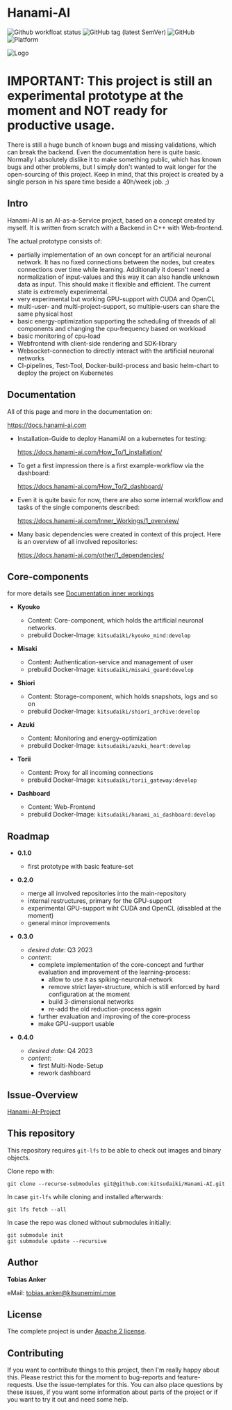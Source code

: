 # Hanami-AI

![Github workfloat status](https://img.shields.io/github/actions/workflow/status/kitsudaiki/Hanami-AI/build_test.yml?branch=develop&style=flat-square&label=build%20and%20test)
![GitHub tag (latest SemVer)](https://img.shields.io/github/v/tag/kitsudaiki/Hanami-AI?label=version&style=flat-square)
![GitHub](https://img.shields.io/github/license/kitsudaiki/Hanami-AI?style=flat-square)
![Platform](https://img.shields.io/badge/platform-Linux--x64-lightgrey?style=flat-square)

![Logo](assets/hanami-logo-with-text.png)

# **IMPORTANT: This project is still an experimental prototype at the moment and NOT ready for productive usage.** 

There is still a huge bunch of known bugs and missing validations, which can break the backend. Even the documentation here is quite basic. Normally I absolutely dislike it to make something public, which has known bugs and other problems, but I simply don't wanted to wait longer for the open-sourcing of this project. Keep in mind, that this project is created by a single person in his spare time beside a 40h/week job. ;)

## Intro

Hanami-AI is an AI-as-a-Service project, based on a concept created by myself. It is written from scratch with a Backend in C++ with Web-frontend.

The actual prototype consists of:

- partially implementation of an own concept for an artificial neuronal network. It has no fixed connections between the nodes, but creates connections over time while learning. Additionally it doesn't need a normalization of input-values and this way it can also handle unknown data as input. This should make it flexible and efficient. The current state is extremely experimental.
- very experimental but working GPU-support with CUDA and OpenCL
- multi-user- and multi-project-support, so multiple-users can share the same physical host
- basic energy-optimization supporting the scheduling of threads of all components and changing the cpu-frequency based on workload
- basic monitoring of cpu-load
- Webfrontend with client-side rendering and SDK-library
- Websocket-connection to directly interact with the artificial neuronal networks
- CI-pipelines, Test-Tool, Docker-build-process and basic helm-chart to deploy the project on Kubernetes

## Documentation

All of this page and more in the documentation on: 

https://docs.hanami-ai.com

- Installation-Guide to deploy HanamiAI on a kubernetes for testing:

    https://docs.hanami-ai.com/How_To/1_installation/

- To get a first impression there is a first example-workflow via the dashboard:

    https://docs.hanami-ai.com/How_To/2_dashboard/

- Even it is quite basic for now, there are also some internal workflow and tasks of the single components described:

    https://docs.hanami-ai.com/Inner_Workings/1_overview/

- Many basic dependencies were created in context of this project. Here is an overview of all involved repositories:

    https://docs.hanami-ai.com/other/1_dependencies/

## Core-components

for more details see [Documentation inner workings](/Inner_Workings/1_overview/)

- **Kyouko**
    - Content: Core-component, which holds the artificial neuronal networks.
    - prebuild Docker-Image: `kitsudaiki/kyouko_mind:develop`

- **Misaki**
    - Content: Authentication-service and management of user
    - prebuild Docker-Image: `kitsudaiki/misaki_guard:develop`

- **Shiori**
    - Content: Storage-component, which holds snapshots, logs and so on
    - prebuild Docker-Image: `kitsudaiki/shiori_archive:develop`

- **Azuki**
    - Content: Monitoring and energy-optimization
    - prebuild Docker-Image: `kitsudaiki/azuki_heart:develop`

- **Torii**
    - Content: Proxy for all incoming connections
    - prebuild Docker-Image: `kitsudaiki/torii_gateway:develop`

- **Dashboard**
    - Content: Web-Frontend
    - prebuild Docker-Image: `kitsudaiki/hanami_ai_dashboard:develop`

## Roadmap

- **0.1.0**
    - first prototype with basic feature-set

- **0.2.0**
    - merge all involved repositories into the main-repository
    - internal restructures, primary for the GPU-support
    - experimental GPU-support wiht CUDA and OpenCL (disabled at the moment)
    - general minor improvements

- **0.3.0**
    - *desired date*: Q3 2023
    - *content*: 
        - complete implementation of the core-concept and further evaluation and improvement of the learning-process:
            - allow to use it as spiking-neuronal-network
            - remove strict layer-structure, which is still enforced by hard configuration at the moment
            - build 3-dimensional networks
            - re-add the old reduction-process again
        - further evaluation and improving of the core-process
        - make GPU-support usable

- **0.4.0**
    - *desired date*: Q4 2023
    - *content*: 
        - first Multi-Node-Setup
        - rework dashboard


## Issue-Overview

[Hanami-AI-Project](https://github.com/users/kitsudaiki/projects/9/views/4)

## This repository

This repository requires `git-lfs` to be able to check out images and binary objects.

Clone repo with:

```
git clone --recurse-submodules git@github.com:kitsudaiki/Hanami-AI.git
```

In case `git-lfs` while cloning and installed afterwards:

```
git lfs fetch --all
```

In case the repo was cloned without submodules initially:

```
git submodule init
git submodule update --recursive
```


## Author

**Tobias Anker**

eMail: tobias.anker@kitsunemimi.moe

## License

The complete project is under [Apache 2 license](https://github.com/kitsudaiki/Hanami-AI/blob/develop/LICENSE).

## Contributing

If you want to contribute things to this project, then I'm really happy about this. Please restrict this for the moment to bug-reports and feature-requests. Use the issue-templates for this. You can also place questions by these issues, if you want some information about parts of the project or if you want to try it out and need some help.

